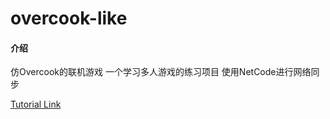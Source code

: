 # overcook-like

#### 介绍
仿Overcook的联机游戏
一个学习多人游戏的练习项目
使用NetCode进行网络同步

[Tutorial Link](https://www.youtube.com/watch?v=7glCsF9fv3s)

